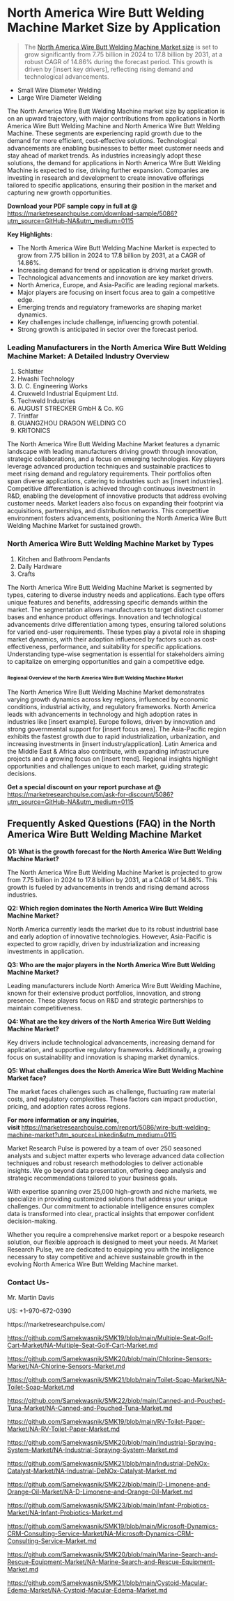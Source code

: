 <h1>North America Wire Butt Welding Machine Market&nbsp;Size by Application</h1><blockquote><p>The <a href="https://marketresearchpulse.com/download-sample/5086?utm_source=GitHub-NA&amp;utm_medium=0115">North America Wire Butt Welding Machine Market size</a> is set to grow significantly from 7.75 billion in 2024 to 17.8 billion by 2031, at a robust CAGR of 14.86% during the forecast period. This growth is driven by [insert key drivers], reflecting rising demand and technological advancements.</p></blockquote><ul><li>Small Wire Diameter Welding<li> Large Wire Diameter Welding</li></ul><p>The North America Wire Butt Welding Machine market size by application is on an upward trajectory, with major contributions from applications in North America Wire Butt Welding Machine and North America Wire Butt Welding Machine. These segments are experiencing rapid growth due to the demand for more efficient, cost-effective solutions. Technological advancements are enabling businesses to better meet customer needs and stay ahead of market trends. As industries increasingly adopt these solutions, the demand for applications in North America Wire Butt Welding Machine is expected to rise, driving further expansion. Companies are investing in research and development to create innovative offerings tailored to specific applications, ensuring their position in the market and capturing new growth opportunities.</p><p><strong>Download your PDF sample copy in full at @ </strong><a href="https://marketresearchpulse.com/download-sample/5086?utm_source=GitHub-NA&amp;utm_medium=0115">https://marketresearchpulse.com/download-sample/5086?utm_source=GitHub-NA&amp;utm_medium=0115</a></p><p><strong>Key Highlights: </strong></p><ul><li>The North America Wire Butt Welding Machine Market is expected to grow from 7.75 billion in 2024 to 17.8 billion by 2031, at a CAGR of 14.86%.</li><li>Increasing demand for trend or application is driving market growth.</li><li>Technological advancements and innovation are key market drivers.</li><li>North America, Europe, and Asia-Pacific are leading regional markets.</li><li>Major players are focusing on insert focus area to gain a competitive edge.</li><li>Emerging trends and regulatory frameworks are shaping market dynamics.</li><li>Key challenges include challenge, influencing growth potential.</li><li>Strong growth is anticipated in sector over the forecast period.</li></ul><h3>Leading Manufacturers in the North America Wire Butt Welding Machine Market: A Detailed Industry Overview</h3><ol><li>Schlatter</li><li>Hwashi Technology</li><li>D. C. Engineering Works</li><li>Cruxweld Industrial Equipment Ltd.</li><li>Techweld Industries</li><li>AUGUST STRECKER GmbH & Co. KG</li><li>Trintfar</li><li>GUANGZHOU DRAGON WELDING CO</li><li>KRITONICS</li></ol><div class="flex max-w-full flex-col flex-grow"><div class="min-h-8 text-message flex w-full flex-col items-end gap-2 whitespace-normal break-words [.text-message+&amp;]:mt-5" dir="auto" data-message-author-role="assistant" data-message-id="fd8432e4-4910-450d-b182-61b7bfb0a01f" data-message-model-slug="gpt-4o"><div class="flex w-full flex-col gap-1 empty:hidden first:pt-[3px]"><div class="markdown prose w-full break-words dark:prose-invert light"><p>The North America Wire Butt Welding Machine Market features a dynamic landscape with leading manufacturers driving growth through innovation, strategic collaborations, and a focus on emerging technologies. Key players leverage advanced production techniques and sustainable practices to meet rising demand and regulatory requirements. Their portfolios often span diverse applications, catering to industries such as [insert industries]. Competitive differentiation is achieved through continuous investment in R&amp;D, enabling the development of innovative products that address evolving customer needs. Market leaders also focus on expanding their footprint via acquisitions, partnerships, and distribution networks. This competitive environment fosters advancements, positioning the North America Wire Butt Welding Machine Market for sustained growth.</p></div></div></div></div><h3>North America Wire Butt Welding Machine Market by Types</h3><ol><li>Kitchen and Bathroom Pendants<li> Daily Hardware<li> Crafts</li></ol><div class="flex max-w-full flex-col flex-grow"><div class="min-h-8 text-message flex w-full flex-col items-end gap-2 whitespace-normal break-words [.text-message+&amp;]:mt-5" dir="auto" data-message-author-role="assistant" data-message-id="084470be-0bb7-4664-bddf-5156b4f41249" data-message-model-slug="gpt-4o-mini"><div class="flex w-full flex-col gap-1 empty:hidden first:pt-[3px]"><div class="markdown prose w-full break-words dark:prose-invert light"><p>The North America Wire Butt Welding Machine Market is segmented by types, catering to diverse industry needs and applications. Each type offers unique features and benefits, addressing specific demands within the market. The segmentation allows manufacturers to target distinct customer bases and enhance product offerings. Innovation and technological advancements drive differentiation among types, ensuring tailored solutions for varied end-user requirements. These types play a pivotal role in shaping market dynamics, with their adoption influenced by factors such as cost-effectiveness, performance, and suitability for specific applications. Understanding type-wise segmentation is essential for stakeholders aiming to capitalize on emerging opportunities and gain a competitive edge.</p></div></div></div></div><h3><span style="font-size: 11px;">Regional Overview of the North America Wire Butt Welding Machine Market</span></h3><div class="flex max-w-full flex-col flex-grow"><div class="min-h-8 text-message flex w-full flex-col items-end gap-2 whitespace-normal break-words [.text-message+&amp;]:mt-5" dir="auto" data-message-author-role="assistant" data-message-id="e9038762-ce64-4e30-91c9-9bd413514231" data-message-model-slug="gpt-4o-mini"><div class="flex w-full flex-col gap-1 empty:hidden first:pt-[3px]"><div class="markdown prose w-full break-words dark:prose-invert light"><p>The North America Wire Butt Welding Machine Market demonstrates varying growth dynamics across key regions, influenced by economic conditions, industrial activity, and regulatory frameworks. North America leads with advancements in technology and high adoption rates in industries like [insert example]. Europe follows, driven by innovation and strong governmental support for [insert focus area]. The Asia-Pacific region exhibits the fastest growth due to rapid industrialization, urbanization, and increasing investments in [insert industry/application]. Latin America and the Middle East &amp; Africa also contribute, with expanding infrastructure projects and a growing focus on [insert trend]. Regional insights highlight opportunities and challenges unique to each market, guiding strategic decisions.</p></div></div></div></div><p><strong>Get a special discount on your report purchase at @ </strong><a href="https://marketresearchpulse.com/ask-for-discount/5086?utm_source=GitHub-NA&amp;utm_medium=0115">https://marketresearchpulse.com/ask-for-discount/5086?utm_source=GitHub-NA&amp;utm_medium=0115</a></p><h2>Frequently Asked Questions (FAQ) in the North America Wire Butt Welding Machine Market</h2><p><strong>Q1: What is the growth forecast for the North America Wire Butt Welding Machine Market?</strong></p><p>The North America Wire Butt Welding Machine Market is projected to grow from 7.75 billion in 2024 to 17.8 billion by 2031, at a CAGR of 14.86%. This growth is fueled by advancements in trends and rising demand across industries.</p><p><strong>Q2: Which region dominates the North America Wire Butt Welding Machine Market?</strong></p><p>North America currently leads the market due to its robust industrial base and early adoption of innovative technologies. However, Asia-Pacific is expected to grow rapidly, driven by industrialization and increasing investments in application.</p><p><strong>Q3: Who are the major players in the North America Wire Butt Welding Machine Market?</strong></p><p>Leading manufacturers include North America Wire Butt Welding Machine, known for their extensive product portfolios, innovation, and strong presence. These players focus on R&amp;D and strategic partnerships to maintain competitiveness.</p><p><strong>Q4: What are the key drivers of the North America Wire Butt Welding Machine Market?</strong></p><p>Key drivers include technological advancements, increasing demand for application, and supportive regulatory frameworks. Additionally, a growing focus on sustainability and innovation is shaping market dynamics.</p><p><strong>Q5: What challenges does the North America Wire Butt Welding Machine Market face?</strong></p><p>The market faces challenges such as challenge, fluctuating raw material costs, and regulatory complexities. These factors can impact production, pricing, and adoption rates across regions.</p><p><strong>For more information or any inquiries, visit&nbsp;</strong><a href="https://marketresearchpulse.com/report/5086/wire-butt-welding-machine-market?utm_source=Linkedin&utm_medium=0115">https://marketresearchpulse.com/report/5086/wire-butt-welding-machine-market?utm_source=Linkedin&utm_medium=0115</a></p><p>Market Research Pulse is powered by a team of over 250 seasoned analysts and subject matter experts who leverage advanced data collection techniques and robust research methodologies to deliver actionable insights. We go beyond data presentation, offering deep analysis and strategic recommendations tailored to your business goals.</p><p>With expertise spanning over 25,000 high-growth and niche markets, we specialize in providing customized solutions that address your unique challenges. Our commitment to actionable intelligence ensures complex data is transformed into clear, practical insights that empower confident decision-making.</p><p>Whether you require a comprehensive market report or a bespoke research solution, our flexible approach is designed to meet your needs. At Market Research Pulse, we are dedicated to equipping you with the intelligence necessary to stay competitive and achieve sustainable growth in the evolving North America Wire Butt Welding Machine market.</p><h3><strong>Contact Us-</strong></h3><p>Mr. Martin Davis</p><p>US: +1-970-672-0390</p><p>https://marketresearchpulse.com/</p><p><a href="https://github.com/Samekwasnik/SMK19/blob/main/Multiple-Seat-Golf-Cart-Market/NA-Multiple-Seat-Golf-Cart-Market.md">https://github.com/Samekwasnik/SMK19/blob/main/Multiple-Seat-Golf-Cart-Market/NA-Multiple-Seat-Golf-Cart-Market.md</a></p><p><a href="https://github.com/Samekwasnik/SMK20/blob/main/Chlorine-Sensors-Market/NA-Chlorine-Sensors-Market.md">https://github.com/Samekwasnik/SMK20/blob/main/Chlorine-Sensors-Market/NA-Chlorine-Sensors-Market.md</a></p><p><a href="https://github.com/Samekwasnik/SMK21/blob/main/Toilet-Soap-Market/NA-Toilet-Soap-Market.md">https://github.com/Samekwasnik/SMK21/blob/main/Toilet-Soap-Market/NA-Toilet-Soap-Market.md</a></p><p><a href="https://github.com/Samekwasnik/SMK22/blob/main/Canned-and-Pouched-Tuna-Market/NA-Canned-and-Pouched-Tuna-Market.md">https://github.com/Samekwasnik/SMK22/blob/main/Canned-and-Pouched-Tuna-Market/NA-Canned-and-Pouched-Tuna-Market.md</a></p><p><a href="https://github.com/Samekwasnik/SMK19/blob/main/RV-Toilet-Paper-Market/NA-RV-Toilet-Paper-Market.md">https://github.com/Samekwasnik/SMK19/blob/main/RV-Toilet-Paper-Market/NA-RV-Toilet-Paper-Market.md</a></p><p><a href="https://github.com/Samekwasnik/SMK20/blob/main/Industrial-Spraying-System-Market/NA-Industrial-Spraying-System-Market.md">https://github.com/Samekwasnik/SMK20/blob/main/Industrial-Spraying-System-Market/NA-Industrial-Spraying-System-Market.md</a></p><p><a href="https://github.com/Samekwasnik/SMK21/blob/main/Industrial-DeNOx-Catalyst-Market/NA-Industrial-DeNOx-Catalyst-Market.md">https://github.com/Samekwasnik/SMK21/blob/main/Industrial-DeNOx-Catalyst-Market/NA-Industrial-DeNOx-Catalyst-Market.md</a></p><p><a href="https://github.com/Samekwasnik/SMK22/blob/main/D-Limonene-and-Orange-Oil-Market/NA-D-Limonene-and-Orange-Oil-Market.md">https://github.com/Samekwasnik/SMK22/blob/main/D-Limonene-and-Orange-Oil-Market/NA-D-Limonene-and-Orange-Oil-Market.md</a></p><p><a href="https://github.com/Samekwasnik/SMK23/blob/main/Infant-Probiotics-Market/NA-Infant-Probiotics-Market.md">https://github.com/Samekwasnik/SMK23/blob/main/Infant-Probiotics-Market/NA-Infant-Probiotics-Market.md</a></p><p><a href="https://github.com/Samekwasnik/SMK19/blob/main/Microsoft-Dynamics-CRM-Consulting-Service-Market/NA-Microsoft-Dynamics-CRM-Consulting-Service-Market.md">https://github.com/Samekwasnik/SMK19/blob/main/Microsoft-Dynamics-CRM-Consulting-Service-Market/NA-Microsoft-Dynamics-CRM-Consulting-Service-Market.md</a></p><p><a href="https://github.com/Samekwasnik/SMK20/blob/main/Marine-Search-and-Rescue-Equipment-Market/NA-Marine-Search-and-Rescue-Equipment-Market.md">https://github.com/Samekwasnik/SMK20/blob/main/Marine-Search-and-Rescue-Equipment-Market/NA-Marine-Search-and-Rescue-Equipment-Market.md</a></p><p><a href="https://github.com/Samekwasnik/SMK21/blob/main/Cystoid-Macular-Edema-Market/NA-Cystoid-Macular-Edema-Market.md">https://github.com/Samekwasnik/SMK21/blob/main/Cystoid-Macular-Edema-Market/NA-Cystoid-Macular-Edema-Market.md</a></p>
